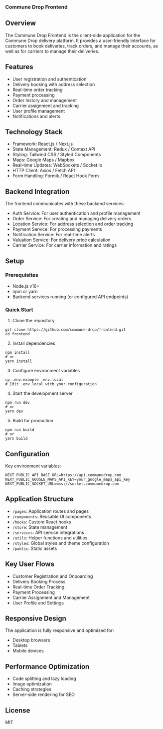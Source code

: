 ### Commune Drop Frontend

## Overview

The Commune Drop Frontend is the client-side application for the Commune Drop delivery platform. It provides a user-friendly interface for customers to book deliveries, track orders, and manage their accounts, as well as for carriers to manage their deliveries.

## Features

- User registration and authentication
- Delivery booking with address selection
- Real-time order tracking
- Payment processing
- Order history and management
- Carrier assignment and tracking
- User profile management
- Notifications and alerts


## Technology Stack

- Framework: React.js / Next.js
- State Management: Redux / Context API
- Styling: Tailwind CSS / Styled Components
- Maps: Google Maps / Mapbox
- Real-time Updates: WebSockets / Socket.io
- HTTP Client: Axios / Fetch API
- Form Handling: Formik / React Hook Form


## Backend Integration

The frontend communicates with these backend services:

- Auth Service: For user authentication and profile management
- Order Service: For creating and managing delivery orders
- Location Service: For address selection and order tracking
- Payment Service: For processing payments
- Notification Service: For real-time alerts
- Valuation Service: For delivery price calculation
- Carrier Service: For carrier information and ratings


## Setup

### Prerequisites

- Node.js v16+
- npm or yarn
- Backend services running (or configured API endpoints)


### Quick Start

1. Clone the repository


```shellscript
git clone https://github.com/commune-drop/frontend.git
cd frontend
```

2. Install dependencies


```shellscript
npm install
# or
yarn install
```

3. Configure environment variables


```shellscript
cp .env.example .env.local
# Edit .env.local with your configuration
```

4. Start the development server


```shellscript
npm run dev
# or
yarn dev
```

5. Build for production


```shellscript
npm run build
# or
yarn build
```

## Configuration

Key environment variables:

```plaintext
NEXT_PUBLIC_API_BASE_URL=https://api.communedrop.com
NEXT_PUBLIC_GOOGLE_MAPS_API_KEY=your_google_maps_api_key
NEXT_PUBLIC_SOCKET_URL=wss://socket.communedrop.com
```

## Application Structure

- `/pages`: Application routes and pages
- `/components`: Reusable UI components
- `/hooks`: Custom React hooks
- `/store`: State management
- `/services`: API service integrations
- `/utils`: Helper functions and utilities
- `/styles`: Global styles and theme configuration
- `/public`: Static assets


## Key User Flows

- Customer Registration and Onboarding
- Delivery Booking Process
- Real-time Order Tracking
- Payment Processing
- Carrier Assignment and Management
- User Profile and Settings


## Responsive Design

The application is fully responsive and optimized for:

- Desktop browsers
- Tablets
- Mobile devices


## Performance Optimization

- Code splitting and lazy loading
- Image optimization
- Caching strategies
- Server-side rendering for SEO


## License

MIT
